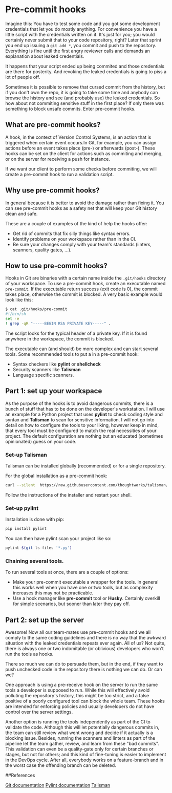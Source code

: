 # Pre-commit hooks

Imagine this:
You have to test some code and you got some development credentials that let you
do mostly anything. For convenience you have a little script with the credentials
written on it. It's just for you; you would certainly never submit that to your
code repository, right? Later that sprint you end up issuing a `git add *`, you
commit and push to the repository. Everything is fine until the first angry
reviewer calls and demands an explanation about leaked credentials.

It happens that your script ended up being commited and those credentials are
there for posterity. And revoking the leaked credentials is going to piss a lot
of people off.

Sometimes it is possible to remove that cursed commit from the history, but if
you don't own the repo, it is going to take some time and anybody can browse the
history and see (and probably use) the leaked credentials.
So how about not commiting sensitive stuff in the first place? If only there was
something to block unsafe commits. Enter pre-commit hooks.

## What are pre-commit hooks?

A hook, in the context of Version Control Systems, is an action that is triggered
when certain event occurs.In Git, for example, you can assign actions before an
event takes place (pre-) or afterwards (post-). These hooks can be set on the
client for actions such as commiting and merging, or on the server for receiving
a push for instance.

If we want our client to perform some checks before commiting, we will create a
pre-commit hook to run a validation script.

## Why use pre-commit hooks?

In general because it is better to avoid the damage rather than fixing it.
You can see pre-commit hooks as a safety net that will keep your Git history
clean and safe.

These are a couple of examples of the kind of help the hooks offer:

* Get rid of commits that fix silly things like syntax errors.
* Identify problems on your workspace rather than in the CI.
* Be sure your changes comply with your team's standards (linters, scanners,
  quality gates, ...).

## How to use pre-commit hooks?

Hooks in Git are binaries with a certain name inside the `.git/hooks` directory
of your workspace. To use a pre-commit hook, create an executable named
`pre-commit`. If the executable return success (exit code is 0), the commit takes
place, otherwise the commit is blocked. A very basic example would look like this:

```bash
$ cat .git/hooks/pre-commit
#!/bin/sh
set -e
! grep -qR "-----BEGIN RSA PRIVATE KEY-----" .
```

The script looks for the typical header of a private key. If it is found anywhere
in the workspace, the commit is blocked.

The executable can (and should) be more complex and can start several tools.
Some recommended tools to put a in a pre-commit hook:

* Syntax checkers like **pylint** or **shellcheck**
* Security scanners like **Talisman**
* Language specific scanners.

## Part 1: set up your workspace

As the purpose of the hooks is to avoid dangerous commits, there is a bunch of
stuff that has to be done on the developer's workstation. I will use an example
for a Python project that uses **pylint** to check coding style and syntax and
**Talisman** to scan for sensitive information. I will not go into detail on how
to configure the tools to your liking, however keep in mind, that every tool
must be configured to match the real necessities of your project. The default
configuration are nothing but an educated (sometimes opinionated) guess on your
code.

### Set-up Talisman

Talisman can be installed globally (recommended) or for a single repository.

For the global installation as a pre-commit hook:

```bash
curl --silent  https://raw.githubusercontent.com/thoughtworks/talisman/master/global_install_scripts/install.bash > /tmp/install_talisman.bash && /bin/bash /tmp/install_talisman.bash
```

Follow the instructions of the installer and restart your shell.

### Set-up pylint

Installation is done with pip:

```bash
pip install pylint
```
You can then have pylint scan your project like so:

```bash
pylint $(git ls-files '*.py')
```

### Chaining several tools.

To run several tools at once, there are a couple of options:

* Make your pre-commit executable a wrapper for the tools. In general this works
  well when you have one or two tools, but as complexity increases this may not
  be practicable.
* Use a hook manager like **pre-commit** tool or **Husky**. Certainly overkill
  for simple scenarios, but sooner than later they pay off.

## Part 2: set up the server

Awesome! Now all our team-mates use pre-commit hooks and we all comply to the same
coding guidelines and there is no way that the awkward situation with the leaked
credentials repeats ever again. All of us? Not quite, there is always one or two
indomitable (or oblivious) developers who won't run the tools as hooks.

There so much we can do to persuade them, but in the end, if they want to push
unchecked code in the repository there is nothing we can do. Or can we?

One approach is using a pre-receive hook on the server to run the same tools a
developer is supposed to run. While this will effectively avoid polluting the
repository's history, this might be too strict, and a false positive of a poorly
configured tool can block the whole team. These hooks are intended for enforcing
policies and usually developers do not have control over the server settings.

Another option is running the tools independently as part of the CI to validate
the code. Although this will let potentially dangerous commits in, the team can
still review what went wrong and decide if it actually is a blocking issue.
Besides, running the scanners and linters as part of the pipeline let the team
gather, review, and learn from these "bad commits".
This validation can even be a quality-gate only for certain branches or stages,
but not for others; and this kind of fine-tuning is easier to implement in the
DevOps cycle.
After all, everybody works on a feature-branch and in the worst case the
offending branch can be deleted.

##References

[Git documentation](https://git-scm.com/book/en/v2/Customizing-Git-Git-Hooks)
[Pylint documentation](https://pylint.pycqa.org/en/latest/)
[Talisman](https://thoughtworks.github.io/talisman/)

